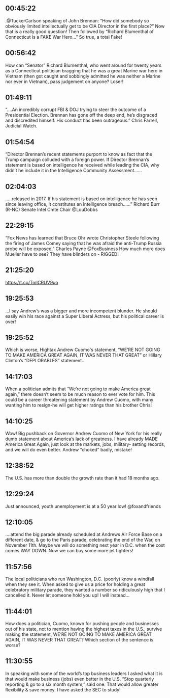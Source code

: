 ## 00:45:22
.@TuckerCarlson speaking of John Brennan: “How did somebody so obviously limited intellectually get to be CIA Director in the first place?” Now that is a really good question! Then followed by “Richard Blumenthal of Connecticut is a FAKE War Hero...” So true, a total Fake!
## 00:56:42
How can “Senator” Richard Blumenthal, who went around for twenty years as a Connecticut politician bragging that he was a great Marine war hero in Vietnam (then got caught and sobbingly admitted he was neither a Marine nor ever in Vietnam), pass judgement on anyone? Loser!
## 01:49:11
“....An incredibly corrupt FBI &amp; DOJ trying to steer the outcome of a Presidential Election. Brennan has gone off the deep end, he’s disgraced and discredited himself. His conduct has been outrageous.” Chris Farrell, Judicial Watch.
## 01:54:54
“Director Brennan’s recent statements purport to know as fact that the Trump campaign colluded with a foreign power. If Director Brennan’s statement is based on intelligence he received while leading the CIA, why didn’t he include it in the Intelligence Community Assessment......
## 02:04:03
.....released in 2017. If his statement is based on intelligence he has seen since leaving office, it constitutes an intelligence breach......”  Richard Burr (R-NC) Senate Intel Cmte Chair  @LouDobbs
## 22:29:15
“Fox News has learned that Bruce Ohr wrote Christopher Steele following the firing of James Comey saying that he was afraid the anti-Trump Russia probe will be exposed.”  Charles Payne  @FoxBusiness   How much more does Mueller have to see? They have blinders on - RIGGED!
## 21:25:20
https://t.co/TmICRUV9uo
## 19:25:53
...I say Andrew’s was a bigger and more incompetent blunder. He should easily win his race against a Super Liberal Actress, but his political career is over!
## 19:25:52
Which is worse, Hightax Andrew Cuomo's statement, “WE’RE NOT GOING TO MAKE AMERICA GREAT AGAIN, IT WAS NEVER THAT GREAT” or Hillary Clinton’s “DEPLORABLES” statement...
## 14:17:03
When a politician admits that “We’re not going to make America great again,” there doesn’t seem to be much reason to ever vote for him. This could be a career threatening statement by Andrew Cuomo, with many wanting him to resign-he will get higher ratings than his brother Chris!
## 14:10:25
Wow! Big pushback on Governor Andrew Cuomo of New York for his really dumb statement about America’s lack of greatness. I have already MADE America Great Again, just look at the markets, jobs, military- setting records, and we will do even better. Andrew “choked” badly, mistake!
## 12:38:52
The U.S. has more than double the growth rate than it had 18 months ago.
## 12:29:24
Just announced, youth unemployment is at a 50 year low!  @foxandfriends
## 12:10:05
....attend the big parade already scheduled at Andrews Air Force Base on a different date, &amp; go to the Paris parade, celebrating the end of the War, on November 11th. Maybe we will do something next year in D.C. when the cost comes WAY DOWN. Now we can buy some more jet fighters!
## 11:57:56
The local politicians who run Washington, D.C. (poorly) know a windfall when they see it. When asked to give us a price for holding a great celebratory military parade, they wanted a number so ridiculously high that I cancelled it. Never let someone hold you up! I will instead...
## 11:44:01
How does a politician, Cuomo, known for pushing people and businesses out of his state, not to mention having the highest taxes in the U.S., survive making the statement, WE’RE NOT GOING TO MAKE AMERICA GREAT AGAIN, IT WAS NEVER THAT GREAT? Which section of the sentence is worse?
## 11:30:55
In speaking with some of the world’s top business leaders I asked what it is that would make business (jobs) even better in the U.S. “Stop quarterly reporting &amp; go to a six month system,” said one. That would allow greater flexibility &amp; save money. I have asked the SEC to study!

